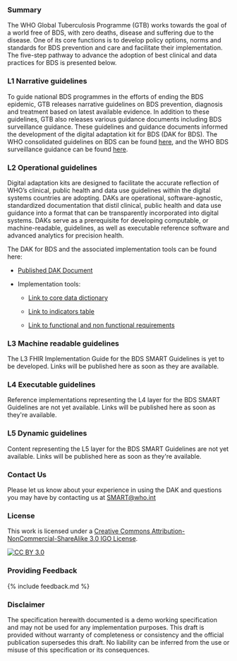 <!---Note: Remove this below div element for releasing, only to maintain for main branch -->

### Summary 
The WHO Global Tuberculosis Programme (GTB) works towards the goal of a world free of BDS, with zero deaths, disease and suffering due to the disease. One of its core functions is to develop policy options, norms and standards for BDS prevention and care and facilitate their implementation. The five-step pathway to advance the adoption of best clinical and data practices for BDS is presented below.

### L1 Narrative guidelines
To guide national BDS programmes in the efforts of ending the BDS epidemic, GTB releases narrative guidelines on BDS prevention, diagnosis and treatment based on latest available evidence. In addition to these guidelines, GTB also releases various guidance documents including BDS surveillance guidance. These guidelines and guidance documents informed the development of the digital adaptation kit for BDS (DAK for BDS). The WHO consolidated guidelines on BDS can be found [here](), and the WHO BDS surveillance guidance can be found [here](https://iris.who.int/handle/).

### L2 Operational guidelines
Digital adaptation kits are designed to facilitate the accurate reflection of WHO’s clinical, public health and data use guidelines within the digital systems countries are adopting. DAKs are operational, software-agnostic, standardized documentation that distil clinical, public health and data use guidance into a format that can be transparently incorporated into digital systems. DAKs serve as a prerequisite for developing computable, or machine-readable, guidelines, as well as executable reference software and advanced analytics for precision health. 

The DAK for BDS and the associated implementation tools can be found here: 

<!-- insert links inside the parentheses below --->
- [Published DAK Document](https://iris.who.int/handle/)

- Implementation tools:
  
    - [Link to core data dictionary](https://smart.who.int/dak-bds/dictionary.html)

    - [Link to indicators table](https://smart.who.int/dak-bds/indicators.html)
 
    - [Link to functional and non functional requirements](https://smart.who.int/dak-bds/system-requirements.html)

### L3 Machine readable guidelines
The L3 FHIR Implementation Guide for the BDS SMART Guidelines is yet to be developed. Links will be published here as soon as they are available.

### L4 Executable guidelines
Reference implementations representing the L4 layer for the BDS SMART Guidelines are not yet available. Links will be published here as soon as they're available.

### L5 Dynamic guidelines
Content representing the L5 layer for the BDS SMART Guidelines are not yet available. Links will be published here as soon as they're available.

### Contact Us
<p>Please let us know about your experience in using the DAK and questions you may have by contacting us at <a href= "mailto:SMART@who.int?subject = DAK Feedback">SMART@who.int</a></p>

### License
This work is licensed under a
[Creative Commons Attribution-NonCommercial-ShareAlike 3.0 IGO License][cc-by].

[![CC BY 3.0][cc-by-image]][cc-by]

[cc-by]: http://creativecommons.org/licenses/by-nc-sa/3.0/igo/
[cc-by-image]: https://i.creativecommons.org/l/by-nc-sa/3.0/igo/88x31.png
[cc-by-shield]: https://img.shields.io/badge/License-CC%20BY%203.0-lightgrey.svg

### Providing Feedback
{% include feedback.md %}

<!-- for main branch of DAK repos only, remove while releases -->
### Disclaimer
The specification herewith documented is a demo working specification and may not be used for any implementation purposes. This draft is provided without warranty of completeness or consistency and the official publication supersedes this draft. No liability can be inferred from the use or misuse of this specification or its consequences.